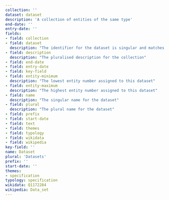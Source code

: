 ```yaml
---
collection: ''
dataset: dataset
description: 'A collection of entities of the same type'
end-date: ''
entry-date: ''
fields:
- field: collection
- field: dataset
  description: "The identifier for the dataset is singular and matches the key-field name"
- field: description
  description: "The pluralised description for the collection"
- field: end-date
- field: entry-date
- field: key-field
- field: entity-minimum
  description: "The lowest entity number assigned to this dataset"
- field: entity-maximum
  description: "The highest entity number assigned to this dataset"
- field: name
  description: "The singular name for the dataset"
- field: plural
  description: "The plural name for the dataset"
- field: prefix
- field: start-date
- field: text
- field: themes
- field: typology
- field: wikidata
- field: wikipedia
key-field: ''
name: Dataset
plural: 'Datasets'
prefix: ''
start-date: ''
themes:
- specification
typology: specification
wikidata: Q1172284
wikipedia: Data_set
---
```

